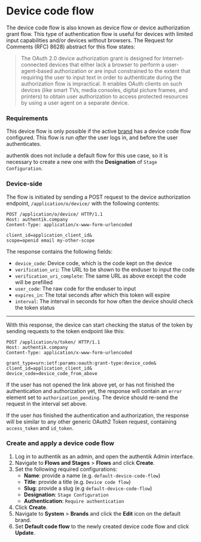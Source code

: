 # Device code flow

The device code flow is also known as device flow or device authorization grant flow. This type of authentication flow is useful for devices with limited input capabilities and/or devices without browsers. The Request for Comments (RFC) 8628) abstract for this flow states:

> The OAuth 2.0 device authorization grant is designed for Internet-connected devices that either lack a browser to perform a user-agent-based authorization or are input constrained to the extent that requiring the user to input text in order to authenticate during the authorization flow is impractical. It enables OAuth clients on such devices (like smart TVs, media consoles, digital picture frames, and printers) to obtain user authorization to access protected resources by using a user agent on a separate device.

### Requirements

This device flow is only possible if the active [brand](../../../sys-mgmt/brands.md) has a device code flow configured. This flow is run _after_ the user logs in, and before the user authenticates.

authentik does not include a default flow for this use case, so it is necessary to create a new one with the **Designation** of `Stage Configuration`.

### Device-side

The flow is initiated by sending a POST request to the device authorization endpoint, `/application/o/device/` with the following contents:

```http
POST /application/o/device/ HTTP/1.1
Host: authentik.company
Content-Type: application/x-www-form-urlencoded

client_id=application_client_id&
scope=openid email my-other-scope
```

The response contains the following fields:

- `device_code`: Device code, which is the code kept on the device
- `verification_uri`: The URL to be shown to the enduser to input the code
- `verification_uri_complete`: The same URL as above except the code will be prefilled
- `user_code`: The raw code for the enduser to input
- `expires_in`: The total seconds after which this token will expire
- `interval`: The interval in seconds for how often the device should check the token status

---

With this response, the device can start checking the status of the token by sending requests to the token endpoint like this:

```http
POST /application/o/token/ HTTP/1.1
Host: authentik.company
Content-Type: application/x-www-form-urlencoded

grant_type=urn:ietf:params:oauth:grant-type:device_code&
client_id=application_client_id&
device_code=device_code_from_above
```

If the user has not opened the link above yet, or has not finished the authentication and authorization yet, the response will contain an `error` element set to `authorization_pending`. The device should re-send the request in the interval set above.

If the user _has_ finished the authentication and authorization, the response will be similar to any other generic OAuth2 Token request, containing `access_token` and `id_token`.

### Create and apply a device code flow

1. Log in to authentik as an admin, and open the authentik Admin interface.
2. Navigate to **Flows and Stages** > **Flows** and click **Create**.
3. Set the following required configurations:
    - **Name**: provide a name (e.g. `default-device-code-flow`)
    - **Title**: provide a title (e.g. `Device code flow`)
    - **Slug**: provide a slug (e.g `default-device-code-flow`)
    - **Designation**: `Stage Configuration`
    - **Authentication**: `Require authentication`
4. Click **Create**.
5. Navigate to **System** > **Brands** and click the **Edit** icon on the default brand.
6. Set **Default code flow** to the newly created device code flow and click **Update**.
